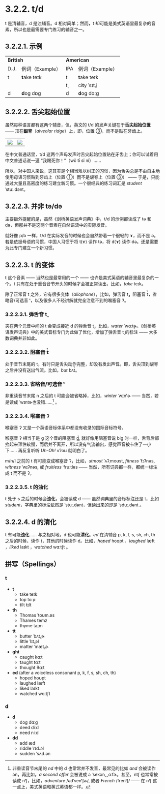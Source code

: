 # 3.2.2. <span class="pho">t</span>/<span class="pho">d</span>

<span class="pho">t</span> 是清辅音，<span class="pho">d</span> 是浊辅音。<span class="pho">d</span> 相对简单；然而，<span class="pho">t</span> 却可能是美式英语里最复杂的音素，所以也是最需要专门练习的辅音之一。

## 3.2.2.1. 示例

<table>
<tbody>
<tr>
<td colspan="2"><strong>British</strong></td>
<td colspan="2"><strong>American</strong></td>
</tr>
<tr>
<td>D.J.</td>
<td>例词（Example）</td>
<td>IPA</td>
<td>例词（Example）</td>
</tr>
<tr>
<td><span class="pho">t</span><span class="speak-word-inline" data-audio-uk-male="/audios/uk_phonetics_sound_town_2023feb.mp3"></span></td>
<td><b>t</b>ake <span class="pho alt">teɪk</span><span class="speak-word-inline" data-audio-uk-female="/audios/take-uk-female.mp3" data-audio-uk-male="/audios/take-uk-male.mp3"></span></td>
<td><span class="pho">t</span><span class="speak-word-inline" data-audio-us-male="/audios/us_phonetics_sound_town_2023feb.mp3"></span></td>
<td><b>t</b>ake <span class="pho alt">teɪk</span><span class="speak-word-inline" data-audio-us-female="/audios/take-us-female.mp3" data-audio-us-male="/audios/take-us-male.mp3"></span></td>
</tr>
<tr>
<td></td>
<td></td>
<td><span class="pho">t̬</span><span class="speak-word-inline" data-audio-us-male="/audios/us_phonetics_sound_cutting_2023feb.mp3"></span></td>
<td>ci<b>t</b>y <span class="pho alt">ˈsɪt̬.i</span><span class="speak-word-inline" data-audio-us-female="/audios/city-us-female.mp3" data-audio-us-male="/audios/city-us-male.mp3"></span></td>
</tr>
<tr>
<td><span class="pho">d</span><span class="speak-word-inline" data-audio-uk-male="/audios/uk_phonetics_sound_day_2023feb_001.mp3"></span></td>
<td><b>d</b>og <span class="pho alt">dɒɡ</span><span class="speak-word-inline" data-audio-uk-female="/audios/dog-uk-female.mp3" data-audio-uk-male="/audios/dog-uk-male.mp3"></span></td>
<td><span class="pho">d</span><span class="speak-word-inline" data-audio-us-male="/audios/us_phonetics_sound_day_2023feb_001.mp3"></span></td>
<td><b>d</b>og <span class="pho alt">dɑːɡ</span><span class="speak-word-inline" data-audio-us-female="/audios/dog-us-female.mp3" data-audio-us-male="/audios/dog-us-male.mp3"></span></td>
</tr>
</tbody>
</table>

## 3.2.2.2. 舌尖起始位置

虽然每种语言都有这两个辅音，但，英文的 <span class="pho">t/d</span> 的发声关键在于**舌尖起始位置** —— 顶在**龈脊**（*alveolar ridge*）上，即，位置 ③，而不是贴在牙齿上。

<table>
<tbody>
<tr>
<td><img src="/images/articulator-tongue-tip-positions.svg"></img></td>
<td><img src="/images/articulator-tongue-tip-td.svg"></img></td>
</tr>
</tbody>
</table>

在中文普通话里，<span class="pho">t/d</span> 这两个声母发声时舌尖起始位置贴在牙齿上；你可以试着用中文普通话说一遍 “我踢死你！”（<span class="pho">wǒ tī sǐ nǐ</span>）<span class="speak-word-inline" data-audio-other="/audios/我踢死你-zh-cn-male.mp3"></span>……

所以，对中国人来说，这其实是个相当难以纠正的习惯，因为舌尖总是不由自主地使用母语习惯贴到牙齿上（位置 ①）而不是龈脊上（位置 ③） —— 于是，只能通过大量且高密度的练习建立新习惯。一个很经典的练习词汇是 *student* <span class="pho alt">ˈstuː.dənt</span><span class="speak-word-inline" data-audio-us-male="/audios/student-us-male.mp3" data-audio-us-female="/audios/student-us-female.mp3"></span>。

## 3.2.2.3. 并非 <span class="pho">tə/də</span>

主要额外提醒的是，虽然《剑桥英语发声词典》中，<span class="pho">t/d</span> 的示例都读成了 <span class="pho">tə</span><span class="speak-word-inline" data-audio-us-male="/audios/us_phonetics_sound_town_2023feb.mp3"></span> 和 <span class="pho">də</span><span class="speak-word-inline" data-audio-us-male="/audios/us_phonetics_sound_day_2023feb_001.mp3"></span>，但那并不是这两个音素在自然语流中的实际发音。

就好像 <span class="pho">p/b</span> 一样，<span class="pho">t/d</span> 在实际发音的时候也会自然带着一个很轻的 <span class="pho">ɤ</span>，而不是 <span class="pho">ə</span>。若是依据母语的习惯，中国人习惯于将 <span class="pho">t(ɤ)</span> 读作 <span class="pho">tə</span>，将 <span class="pho">d(ɤ)</span> 读作 <span class="pho">də</span>。还是需要为此专门建立一个新习惯。

## 3.2.2.3. <span class="pho">t</span> 的变体

<span class="pho">t</span> 这个音素 —— 当然也是最常用的一个 —— 也许是美式英语的辅音里最复杂的一个。t 只有在处于重音音节开头的时候才会被正常读出，比如，*take* <span class="pho alt">teɪk</span><span class="speak-word-inline" data-audio-us-male="/audios/take-us-male.mp3" data-audio-us-female="/audios/take-us-female.mp3"></span>。

除了正常音 <span class="pho">t</span> 之外，它有很多变体（*allophone*），比如，弹舌音 <span class="pho">t̬</span>，阻塞音 <span class="pho">t̚</span>，省略音/可选音 <span class="pho">ᵗ</span>，以及很多人不经讲解就完全注意不到的喉塞音 <span class="pho">ʔ</span>。

### 3.2.2.3.1. 弹舌音 <span class="pho">t̬</span>

夹在两个元音中间的 <span class="pho">t</span> 会变成接近 <span class="pho">d</span> 的弹舌音 <span class="pho">t̬</span>，比如，*water* <span class="pho alt">ˈwɑːt̬ɚ</span><span class="speak-word-inline" data-audio-us-male="/audios/water-us-male.mp3" data-audio-us-female="/audios/water-us-female.mp3"></span>。《剑桥英语发声词典》中的美式音标专门为此做了优化，增加了弹舌音 <span class="pho">t̬</span> 的标注 —— 大多数词典并非如此。

### 3.2.2.3.2. 阻塞音 <span class="pho">t̚</span>

处于音节末尾的 <span class="pho">t</span>，有时只是舌尖动作完整，却没有发出声音。即，舌尖顶到龈脊之后并没有送出气流。比如，*but* <span class="pho alt">bʌt̚</span><span class="speak-word-inline" data-audio-us-male="/audios/but-stop-us-male.mp3" data-audio-us-female="/audios/but-stop-us-female.mp3"></span>。

### 3.2.2.3.3. 省略音/可选音 <span class="pho">ᵗ</span>

非重读音节末尾 <span class="pho">n</span> 之后的 <span class="pho">t</span> 可能会被省略掉，比如，*winter* <span class="pho alt">ˈwɪnᵗɚ</span><span class="speak-word-inline" data-audio-us-male="/audios/winter-optional-us-male.mp3" data-audio-us-female="/audios/winter-optional-us-female.mp3"></span> —— 当然，若是读成 <span class="pho alt">ˈwɪntɚ</span><span class="speak-word-inline" data-audio-us-male="/audios/winter-us-male.mp3" data-audio-us-female="/audios/winter-us-female.mp3"></span>也没错……[^1] 。

### 3.2.2.3.4. 喉塞音 <span class="pho">ʔ</span>

喉塞音 <span class="pho">ʔ</span> 又是一个英语音标体系中都没有收录的国际音标符号。

喉塞音 <span class="pho">ʔ</span> 相当于是 <span class="pho">g</span> 这个音的阻塞音 <span class="pho">g̚</span>, 就好像用阻塞音说 big 时一样，舌背后部抬起来顶住软腭，而后并不离开，所以没有气流输出，感觉声音被卡住了一小下…… 再反复听听 *Uh-Oh!* <span class="pho alt">ʌʔoʊ</span><span class="speak-word-inline" data-audio-us-female="/audios/Uh-Oh.mp3"></span> 就明白了。

<span class="pho">m/n/l</span> 之前的 <span class="pho">t</span> 有可能变成喉塞音 <span class="pho">ʔ</span>，比如，*utmost* <span class="pho alt">ˈʌʔˌmoʊst</span><span class="speak-word-inline" data-audio-us-male="/audios/utmost-us-male.mp3" data-audio-us-female="/audios/utmost-us-female.mp3"></span>, *fitness* <span class="pho alt">ˈfɪʔnəs</span><span class="speak-word-inline" data-audio-us-male="/audios/fitness-us-male.mp3" data-audio-us-female="/audios/fitness-us-female.mp3"></span>, *witness* <span class="pho alt">ˈwɪʔnəs</span><span class="speak-word-inline" data-audio-us-male="/audios/witness-us-male.mp3" data-audio-us-female="/audios/witness-us-female.mp3"></span>, 或 *fruitless* <span class="pho alt">ˈfruːtləs</span><span class="speak-word-inline" data-audio-us-male="/audios/fruitless-us-male.mp3" data-audio-us-female="/audios/fruitless-us-female.mp3"></span> —— 当然，所有词典都一样，都统一标注成 <span class="pho">t</span> 而不是 <span class="pho">ʔ</span>。

### 3.2.2.3.5. <span class="pho">t</span> 的浊化

<span class="pho">t</span> 处于 <span class="pho">s</span> 之后的时候会**浊化**，会被读成 <span class="pho">d</span> —— 虽然词典里的音标标注还是 <span class="pho">t</span>，比如 *student*，字典里的标注依然是 <span class="pho alt">ˈstuː.dənt</span>，但读出来的却是 <span class="pho alt">ˈsduː.dənt</span><span class="speak-word-inline" data-audio-us-male="/audios/student-us-male.mp3" data-audio-us-female="/audios/student-us-female.mp3"></span>
。

## 3.2.2.4. <span class="pho">d</span> 的清化

<span class="pho">t</span> 有可能**浊化**…… 与之相对地，<span class="pho">d</span> 也可能**清化**。*ed* 在清辅音 <span class="pho">p</span>, <span class="pho">k</span>, <span class="pho">f</span>, <span class="pho">s</span>, <span class="pho">sh</span>, <span class="pho">ch</span>, <span class="pho">th</span> 之后的时候，读作 <span class="pho">t</span>，其他的时候读作 <span class="pho">d</span>。比如，*hoped* <span class="pho alt">hoʊpt</span> <span class="speak-word-inline" data-audio-us-male="/audios/hoped-us-male.mp3" data-audio-us-female="/audios/hoped-us-female.mp3"></span>，*laughed* <span class="pho alt">læft</span> <span class="speak-word-inline" data-audio-us-male="/audios/laughed-us-male.mp3" data-audio-us-female="/audios/laughed-us-female.mp3"></span>，*liked* <span class="pho alt">laɪkt</span> <span class="speak-word-inline" data-audio-us-male="/audios/liked-us-male.mp3" data-audio-us-female="/audios/liked-us-female.mp3"></span>，*watched* <span class="pho alt">wɑːtʃt</span> <span class="speak-word-inline" data-audio-us-male="/audios/watched-us-male.mp3" data-audio-us-female="/audios/watched-us-female.mp3"></span>。

## 拼写（Spellings）

### <span class="pho">t</span>

* **t**
  * take <span class="pho alt">teɪk</span> <span class="speak-word-inline" data-audio-us-male="/audios/take-us-male.mp3" data-audio-us-female="/audios/take-us-female.mp3"></span>
  * top <span class="pho alt">tɑːp</span> <span class="speak-word-inline" data-audio-us-male="/audios/top-us-male.mp3" data-audio-us-female="/audios/top-us-female.mp3"></span>
  * tilt <span class="pho alt">tɪlt</span> <span class="speak-word-inline" data-audio-us-male="/audios/tilt-us-male.mp3" data-audio-us-female="/audios/tilt-us-female.mp3"></span>
* **th**
  * Thomas <span class="pho alt">ˈtoʊm.əs</span> <span class="speak-word-inline" data-audio-us-male="/audios/thomas-us-male.mp3" data-audio-us-female="/audios/thomas-us-female.mp3"></span>
  * Thames <span class="pho alt">temz</span> <span class="speak-word-inline" data-audio-us-male="/audios/thames-us-male.mp3" data-audio-us-female="/audios/thames-us-female.mp3"></span>
  * thyme <span class="pho alt">taɪm</span> <span class="speak-word-inline" data-audio-us-male="/audios/thyme-us-male.mp3" data-audio-us-female="/audios/thyme-us-female.mp3"></span>
* **tt**
  * butter <span class="pho alt">ˈbʌt̬.ɚ</span> <span class="speak-word-inline" data-audio-us-male="/audios/butter-us-male.mp3" data-audio-us-female="/audios/butter-us-female.mp3"></span>
  * little <span class="pho alt">ˈlɪt̬.əl</span> <span class="speak-word-inline" data-audio-us-male="/audios/little-us-male.mp3" data-audio-us-female="/audios/little-us-female.mp3"></span>
  * matter <span class="pho alt">ˈmæt̬.ɚ</span> <span class="speak-word-inline" data-audio-us-male="/audios/matter-us-male.mp3" data-audio-us-female="/audios/matter-us-female.mp3"></span>
* **ght**
  * caught <span class="pho alt">kɑːt</span> <span class="speak-word-inline" data-audio-us-male="/audios/caught-us-male.mp3" data-audio-us-female="/audios/caught-us-female.mp3"></span>
  * taught <span class="pho alt">tɑːt</span> <span class="speak-word-inline" data-audio-us-male="/audios/taught-us-male.mp3" data-audio-us-female="/audios/taught-us-female.mp3"></span>
  * thought <span class="pho alt">θɑːt</span> <span class="speak-word-inline" data-audio-us-male="/audios/thought-us-male.mp3" data-audio-us-female="/audios/thought-us-female.mp3"></span>
* **ed** (after a voiceless consonant <span class="pho">p, k, f, s, sh, ch, th</span>)
  * hoped <span class="pho alt">hoʊpt</span> <span class="speak-word-inline" data-audio-us-male="/audios/hoped-us-male.mp3" data-audio-us-female="/audios/hoped-us-female.mp3"></span>
  * laughed <span class="pho alt">læft</span> <span class="speak-word-inline" data-audio-us-male="/audios/laughed-us-male.mp3" data-audio-us-female="/audios/laughed-us-female.mp3"></span>
  * liked <span class="pho alt">laɪkt</span> <span class="speak-word-inline" data-audio-us-male="/audios/liked-us-male.mp3" data-audio-us-female="/audios/liked-us-female.mp3"></span>
  * watched <span class="pho alt">wɑːtʃt</span> <span class="speak-word-inline" data-audio-us-male="/audios/watched-us-male.mp3" data-audio-us-female="/audios/watched-us-female.mp3"></span>

### <span class="pho">d</span>

* **d**
  * dog <span class="pho alt">dɑːɡ</span> <span class="speak-word-inline" data-audio-us-male="/audios/dog-us-male.mp3" data-audio-us-female="/audios/dog-us-female.mp3"></span>
  * deed <span class="pho alt">diːd</span> <span class="speak-word-inline" data-audio-us-male="/audios/deed-us-male.mp3" data-audio-us-female="/audios/deed-us-female.mp3"></span>
  * need <span class="pho alt">niːd</span> <span class="speak-word-inline" data-audio-us-male="/audios/need-us-male.mp3" data-audio-us-female="/audios/need-us-female.mp3"></span>
* **dd**
  * add <span class="pho alt">æd</span> <span class="speak-word-inline" data-audio-us-male="/audios/add-us-male.mp3" data-audio-us-female="/audios/add-us-female.mp3"></span>
  * riddle <span class="pho alt">ˈrɪd.əl</span> <span class="speak-word-inline" data-audio-us-male="/audios/riddle-us-male.mp3" data-audio-us-female="/audios/riddle-us-female.mp3"></span>
  * sudden <span class="pho alt">ˈsʌd.ən</span> <span class="speak-word-inline" data-audio-us-male="/audios/sudden-us-male.mp3" data-audio-us-female="/audios/sudden-us-female.mp3"></span>

[^1]: 非重读音节末尾的 *nd* 中的 <span class="pho">d</span> 也常常并不发音，最常见的比如 *and* 会被读作 <span class="pho alt">ən</span>，再比如，*a second offer* 会被说成 <span class="pho alt">ə ˈsekən‿ɑːfɚ</span>。甚至，<span class="pho">ntʃ</span> 也常常被读成 <span class="pho">nᵗʃ</span>，比如，*adventure* <span class="pho">/ədˈvenᵗʃɚ/</span>, 或者 *French* <span class="pho">/frenᵗʃ/</span> —— 在 <span class="pho">nᵗʃ</span> 这一点上，美式英语和英式英语都一样。